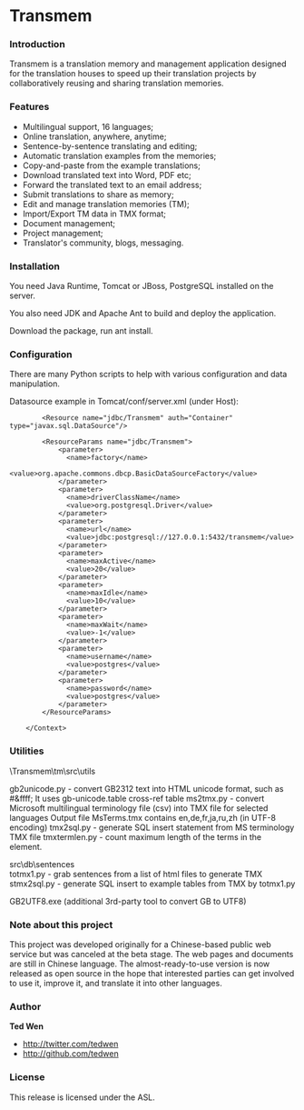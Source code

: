 Transmem
========

### Introduction

Transmem is a translation memory and management application designed for the translation houses to speed up their translation projects by collaboratively reusing and sharing translation memories.

### Features

+  Multilingual support, 16 languages;
+  Online translation, anywhere, anytime;
+  Sentence-by-sentence translating and editing;
+  Automatic translation examples from the memories;
+  Copy-and-paste from the example translations;
+  Download translated text into Word, PDF etc;
+  Forward the translated text to an email address;
+  Submit translations to share as memory;
+  Edit and manage translation memories (TM);
+  Import/Export TM data in TMX format;
+  Document management;
+  Project management;
+  Translator's community, blogs, messaging.

### Installation

You need Java Runtime, Tomcat or JBoss, PostgreSQL installed on the server.

You also need JDK and Apache Ant to build and deploy the application.

Download the package, run ant install.

### Configuration

There are many Python scripts to help with various configuration and data manipulation.

Datasource example in Tomcat/conf/server.xml (under Host):
        <Context path="/transmem" docBase="transmem" debug="5" reloadable="true" crossContext="true">
            <Logger className="org.apache.catalina.logger.FileLogger" prefix="localhost_transmem_log." suffix=".txt" timestamp="true"/>
            
            <Resource name="jdbc/Transmem" auth="Container" type="javax.sql.DataSource"/>

            <ResourceParams name="jdbc/Transmem">
                <parameter>
                  <name>factory</name>
                  <value>org.apache.commons.dbcp.BasicDataSourceFactory</value>
                </parameter>
                <parameter>
                  <name>driverClassName</name>
                  <value>org.postgresql.Driver</value>
                </parameter>
                <parameter>
                  <name>url</name>
                  <value>jdbc:postgresql://127.0.0.1:5432/transmem</value>
                </parameter>
                <parameter>
                  <name>maxActive</name>
                  <value>20</value>
                </parameter>
                <parameter>
                  <name>maxIdle</name>
                  <value>10</value>
                </parameter>
                <parameter>
                  <name>maxWait</name>
                  <value>-1</value>
                </parameter>
                <parameter>
                  <name>username</name>
                  <value>postgres</value>
                </parameter>
                <parameter>
                  <name>password</name>
                  <value>postgres</value>
                </parameter>
            </ResourceParams>

        </Context>


### Utilities
\Transmem\tm\src\utils

gb2unicode.py  - convert GB2312 text into HTML unicode format, such as #&ffff;
				It uses gb-unicode.table cross-ref table
ms2tmx.py  - convert Microsoft multilingual terminology file (csv) into TMX file for selected languages
				Output file MsTerms.tmx contains en,de,fr,ja,ru,zh (in UTF-8 encoding)
tmx2sql.py  - generate SQL insert statement from MS terminology TMX file
tmxtermlen.py  - count maximum length of the terms in the <seg> element.

src\db\sentences\
totmx1.py - grab sentences from a list of html files to generate TMX
stmx2sql.py - generate SQL insert to example tables from TMX by totmx1.py

GB2UTF8.exe (additional 3rd-party tool to convert GB to UTF8)

### Note about this project

This project was developed originally for a Chinese-based public web service but was canceled at the beta stage. The web pages and documents are still in Chinese language.  The almost-ready-to-use version is now released as open source in the hope that interested parties can get involved to use it, improve it, and translate it into other languages.

### Author

**Ted Wen**

+ http://twitter.com/tedwen
+ http://github.com/tedwen

### License

This release is licensed under the ASL.
